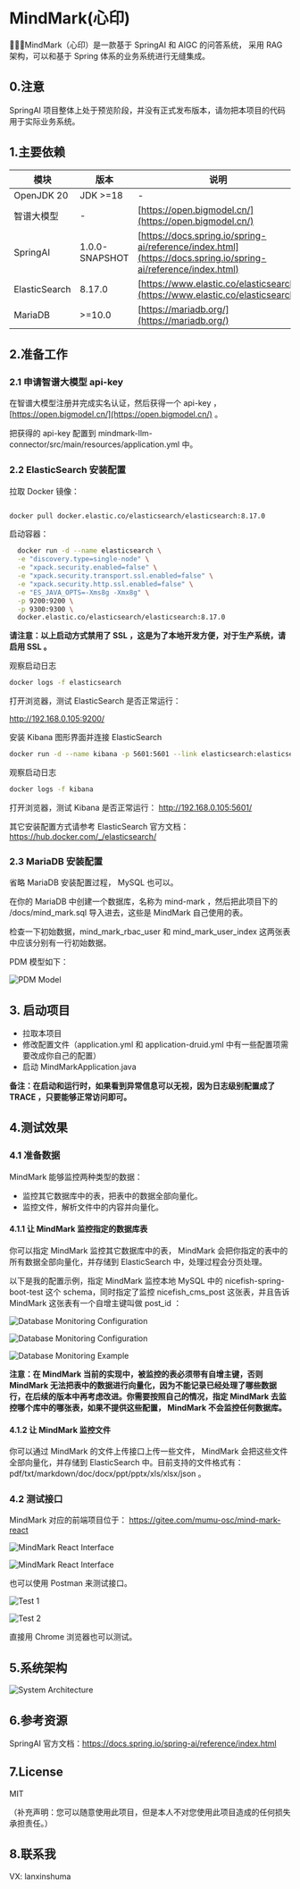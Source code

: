 # MindMark(心印)

🚀🚀🚀MindMark（心印）是一款基于 SpringAI 和 AIGC 的问答系统， 采用 RAG 架构，可以和基于 Spring 体系的业务系统进行无缝集成。

## 0.注意

SpringAI 项目整体上处于预览阶段，并没有正式发布版本，请勿把本项目的代码用于实际业务系统。

## 1.主要依赖

| 模块 | 版本 | 说明 |
| --- | --- | --- |
| OpenJDK 20 | JDK >=18 | - |
| 智谱大模型 | - | [https://open.bigmodel.cn/](https://open.bigmodel.cn/) |
| SpringAI | 1.0.0-SNAPSHOT | [https://docs.spring.io/spring-ai/reference/index.html](https://docs.spring.io/spring-ai/reference/index.html) |
| ElasticSearch | 8.17.0 | [https://www.elastic.co/elasticsearch](https://www.elastic.co/elasticsearch) |
| MariaDB | >=10.0 | [https://mariadb.org/](https://mariadb.org/) |

## 2.准备工作

### 2.1 申请智谱大模型 api-key

在智谱大模型注册并完成实名认证，然后获得一个 api-key ，[https://open.bigmodel.cn/](https://open.bigmodel.cn/) 。

把获得的 api-key 配置到 mindmark-llm-connector/src/main/resources/application.yml 中。

### 2.2 ElasticSearch 安装配置

拉取 Docker 镜像：

```bash

docker pull docker.elastic.co/elasticsearch/elasticsearch:8.17.0

```

启动容器：

```bash
  docker run -d --name elasticsearch \
  -e "discovery.type=single-node" \
  -e "xpack.security.enabled=false" \
  -e "xpack.security.transport.ssl.enabled=false" \
  -e "xpack.security.http.ssl.enabled=false" \
  -e "ES_JAVA_OPTS=-Xms8g -Xmx8g" \
  -p 9200:9200 \
  -p 9300:9300 \
  docker.elastic.co/elasticsearch/elasticsearch:8.17.0
```

**请注意：以上启动方式禁用了 SSL ，这是为了本地开发方便，对于生产系统，请启用 SSL 。**

观察启动日志

```bash
docker logs -f elasticsearch
```

打开浏览器，测试 ElasticSearch 是否正常运行：

http://192.168.0.105:9200/

安装 Kibana 图形界面并连接 ElasticSearch

```bash
docker run -d --name kibana -p 5601:5601 --link elasticsearch:elasticsearch docker.elastic.co/kibana/kibana:8.17.0
```

观察启动日志

```bash
docker logs -f kibana
```

打开浏览器，测试 Kibana 是否正常运行： http://192.168.0.105:5601/

其它安装配置方式请参考 ElasticSearch 官方文档： https://hub.docker.com/_/elasticsearch/

### 2.3 MariaDB 安装配置

省略 MariaDB 安装配置过程， MySQL 也可以。

在你的 MariaDB 中创建一个数据库，名称为 mind-mark ，然后把此项目下的 /docs/mind_mark.sql 导入进去，这些是 MindMark 自己使用的表。

检查一下初始数据，mind_mark_rbac_user 和 mind_mark_user_index 这两张表中应该分别有一行初始数据。

PDM 模型如下：

![PDM Model](./docs/imgs/pdm.png)

## 3. 启动项目

- 拉取本项目
- 修改配置文件（application.yml 和 application-druid.yml 中有一些配置项需要改成你自己的配置）
- 启动 MindMarkApplication.java

**备注：在启动和运行时，如果看到异常信息可以无视，因为日志级别配置成了 TRACE ，只要能够正常访问即可。**

## 4.测试效果

### 4.1 准备数据

MindMark 能够监控两种类型的数据：

- 监控其它数据库中的表，把表中的数据全部向量化。
- 监控文件，解析文件中的内容并向量化。

#### 4.1.1 让 MindMark 监控指定的数据库表

你可以指定 MindMark 监控其它数据库中的表， MindMark 会把你指定的表中的所有数据全部向量化，并存储到 ElasticSearch 中，处理过程会分页处理。

以下是我的配置示例，指定 MindMark 监控本地 MySQL 中的 nicefish-spring-boot-test 这个 schema，同时指定了监控 nicefish_cms_post 这张表，并且告诉 MindMark 这张表有一个自增主键叫做 post_id ：

![Database Monitoring Configuration](./docs/imgs/db-1.png)

![Database Monitoring Configuration](./docs/imgs/db-2.png)

![Database Monitoring Example](./docs/imgs/db-3.png)

**注意：在 MindMark 当前的实现中，被监控的表必须带有自增主键，否则 MindMark 无法把表中的数据进行向量化，因为不能记录已经处理了哪些数据行，在后续的版本中再考虑改进。你需要按照自己的情况，指定 MindMark 去监控哪个库中的哪张表，如果不提供这些配置， MindMark 不会监控任何数据库。**

#### 4.1.2 让 MindMark 监控文件

你可以通过 MindMark 的文件上传接口上传一些文件， MindMark 会把这些文件全部向量化，并存储到 ElasticSearch 中。目前支持的文件格式有：pdf/txt/markdown/doc/docx/ppt/pptx/xls/xlsx/json 。

### 4.2 测试接口

MindMark 对应的前端项目位于： https://gitee.com/mumu-osc/mind-mark-react

![MindMark React Interface](./docs/imgs/mmk-1.png)

![MindMark React Interface](./docs/imgs/mind-mark-react.png)

也可以使用 Postman 来测试接口。

![Test 1](./docs/imgs/test-1.png)

![Test 2](./docs/imgs/test-2.png)

直接用 Chrome 浏览器也可以测试。

## 5.系统架构

![System Architecture](./docs/imgs/rag.png)

## 6.参考资源

SpringAI 官方文档：https://docs.spring.io/spring-ai/reference/index.html

## 7.License

MIT

（补充声明：您可以随意使用此项目，但是本人不对您使用此项目造成的任何损失承担责任。）

## 8.联系我

VX: lanxinshuma
